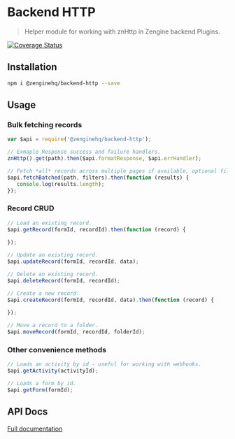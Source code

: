 # Backend HTTP

> Helper module for working with znHttp in Zengine backend Plugins.

[![Coverage Status](https://coveralls.io/repos/github/ZengineHQ/zn-backend-http/badge.svg?branch=master)](https://coveralls.io/github/ZengineHQ/zn-backend-http?branch=master)

## Installation

```bash
npm i @zenginehq/backend-http --save
```

## Usage


### Bulk fetching records

```js
var $api = require('@zenginehq/backend-http');

// Exmaple Response success and failure handlers.
znHttp().get(path).then($api.formatResponse, $api.errHandler);

// Fetch *all* records across multiple pages if available, optional filter object accepted.
$api.fetchBatched(path, filters).then(function (results) {
   console.log(results.length);
});
```

### Record CRUD

```js
// Load an existing record.
$api.getRecord(formId, recordId).then(function (record) {
	
});

// Update an existing record.
$api.updateRecord(formId, recordId, data);

// Delete an existing record.
$api.deleteRecord(formId, recordId);

// Create a new record.
$api.createRecord(formId, recordId, data).then(function (record) {
	
});

// Move a record to a folder.
$api.moveRecord(formId, recordId, folderId);

```

### Other convenience methods

```js
// Loads an activity by id - useful for working with webhooks.
$api.getActivity(activityId);

// Loads a form by id.
$api.getForm(formId);
```

## API Docs

[Full documentation](https://zenginehq.github.io/zn-backend-http)

